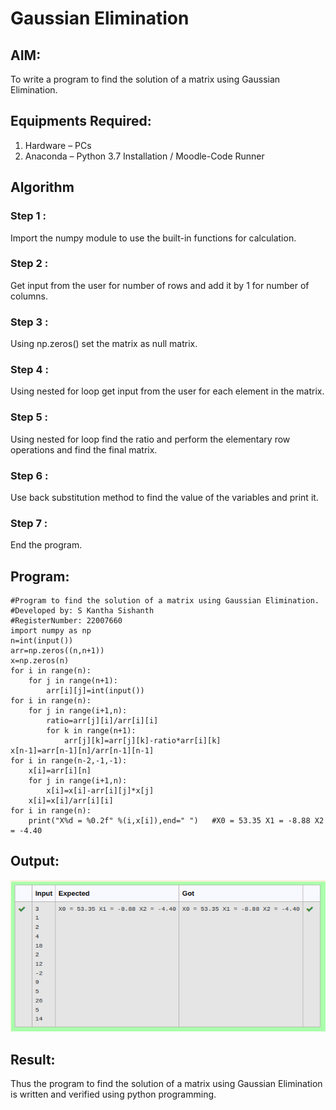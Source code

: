 # Gaussian Elimination

## AIM:
To write a program to find the solution of a matrix using Gaussian Elimination.

## Equipments Required:
1. Hardware – PCs
2. Anaconda – Python 3.7 Installation / Moodle-Code Runner

## Algorithm
### Step 1 : 
Import the numpy module to use the built-in functions for calculation.

### Step 2 :
Get input from the user for number of rows and add it by 1 for number of columns.

### Step 3 : 
Using np.zeros() set the matrix as null matrix.

### Step 4 : 
Using nested for loop get input from the user for each element in the matrix.

### Step 5 :
Using nested for loop find the ratio and perform the elementary row operations and find the final matrix.

### Step 6 : 
Use back substitution method to find the value of the variables and print it.

### Step 7 : 
End the program.

## Program:
```
#Program to find the solution of a matrix using Gaussian Elimination.
#Developed by: S Kantha Sishanth
#RegisterNumber: 22007660
import numpy as np
n=int(input())
arr=np.zeros((n,n+1))
x=np.zeros(n)
for i in range(n):
    for j in range(n+1):
        arr[i][j]=int(input())
for i in range(n):
    for j in range(i+1,n):
        ratio=arr[j][i]/arr[i][i]
        for k in range(n+1):
            arr[j][k]=arr[j][k]-ratio*arr[i][k]
x[n-1]=arr[n-1][n]/arr[n-1][n-1]
for i in range(n-2,-1,-1):
    x[i]=arr[i][n]
    for j in range(i+1,n):
        x[i]=x[i]-arr[i][j]*x[j]
    x[i]=x[i]/arr[i][i]
for i in range(n):
    print("X%d = %0.2f" %(i,x[i]),end=" ")   #X0 = 53.35 X1 = -8.88 X2 = -4.40

```

## Output:
!['output](/Gaussian.png)


## Result:
Thus the program to find the solution of a matrix using Gaussian Elimination is written and verified using python programming.

